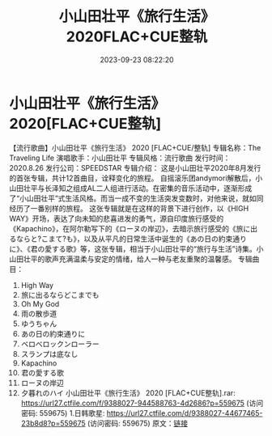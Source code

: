 ﻿---
title: 小山田壮平《旅行生活》2020FLAC+CUE整轨
date: 2023-09-23 08:22:20
categories: 外语音乐
tags: 外语音乐
---
# 小山田壮平《旅行生活》2020[FLAC+CUE整轨]

【流行歌曲】小山田壮平《旅行生活》 2020 [FLAC+CUE/整轨]
专辑名称：The Traveling Life
演唱歌手：小山田壮平
专辑风格：流行歌曲
发行时间：2020.8.26
发行公司：SPEEDSTAR
专辑介绍：
这是小山田壮平2020年8月发行的首张专辑，共计12首曲目，诠释变化的旅程。
自摇滚乐团andymori解散后，小山田壮平与长泽知之组成AL二人组进行活动。在密集的音乐活动中，逐渐形成了“小山田壮平”式生活风格。而当一成不变的生活突发变数时，对他来说，就如同经历了一番别样的旅程。
这张专辑就是在这样的背景下进行创作，以《HIGH
WAY》开场，表达了向未知的悲喜进发的勇气，源自印度旅行感受的《Kapachino》，在阿尔勒写下的《ローヌの岸辺》，去暗示旅行感受的《旅に出るならと?こまて?も》，以及从平凡的日常生活中诞生的《あの日の約束通りに》、《君の愛する歌》等，这张专辑，相当于小山田壮平的“旅行与生活”诗集。小山田壮平的歌声充满温柔与安定的情绪，给人一种与老友重聚的温馨感。
专辑曲目：
01. High Way
02. 旅に出るならどこまでも
03. Oh My God
04. 雨の散歩道
05. ゆうちゃん
06. あの日の約束通りに
07. ベロべロックンローラー
08. スランプは底なし
09. Kapachino
10. 君の愛する歌
11. ローヌの岸辺
12. 夕暮れのハイ
小山田壮平《旅行生活》 2020 [FLAC+CUE整轨].rar: https://url27.ctfile.com/f/9388027-944588763-4d2686?p=559675
(访问密码: 559675)
1.日韩歌星: https://url27.ctfile.com/d/9388027-44677465-23b8d8?p=559675
(访问密码: 559675)
原文：[链接](https://blog.sina.com.cn/s/blog_1647c7e76010313i9.html)